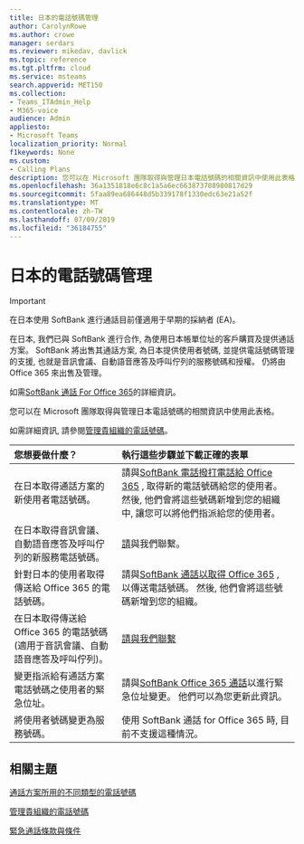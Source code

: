 ```yaml
---
title: 日本的電話號碼管理
author: CarolynRowe
ms.author: crowe
manager: serdars
ms.reviewer: mikedav, davlick
ms.topic: reference
ms.tgt.pltfrm: cloud
ms.service: msteams
search.appverid: MET150
ms.collection:
- Teams_ITAdmin_Help
- M365-voice
audience: Admin
appliesto:
- Microsoft Teams
localization_priority: Normal
f1keywords: None
ms.custom:
- Calling Plans
description: 您可以在 Microsoft 團隊取得與管理日本電話號碼的相關資訊中使用此表格。
ms.openlocfilehash: 36a1351818e6c8c1a5a6ec663873788980817d29
ms.sourcegitcommit: 5faa89ea686448d5b339178f1330edc63e21a52f
ms.translationtype: MT
ms.contentlocale: zh-TW
ms.lasthandoff: 07/09/2019
ms.locfileid: "36184755"
---
```

# <a name="phone-number-management-for-japan"></a>日本的電話號碼管理

> [!IMPORTANT]
> 在日本使用 SoftBank 進行通話目前僅適用于早期的採納者 (EA)。

在日本, 我們已與 SoftBank 進行合作, 為使用日本帳單位址的客戶購買及提供通話方案。 SoftBank 將出售其通話方案, 為日本提供使用者號碼, 並提供電話號碼管理的支援, 也就是音訊會議、自動語音應答及呼叫佇列的服務號碼和授權。  仍將由 Office 365 來出售及管理。

如需[SoftBank 通話 For Office 365](https://aka.ms/SoftBankVoicePlan)的詳細資訊。

您可以在 Microsoft 團隊取得與管理日本電話號碼的相關資訊中使用此表格。

如需詳細資訊, 請參閱[管理貴組織的電話號碼](manage-phone-numbers-for-your-organization.md)。
  
|**您想要做什麼？**|**執行這些步驟並下載正確的表單**|
|:-----|:-----|
|在日本取得通話方案的新使用者電話號碼。   <br/> |請與[SoftBank 電話撥打電話給 Office 365](https://aka.ms/SoftBankVoicePlan) , 取得新的電話號碼給您的使用者。 然後, 他們會將這些號碼新增到您的組織中, 讓您可以將他們指派給您的使用者。 <br/>
|在日本取得音訊會議、自動語音應答及呼叫佇列的新服務電話號碼。  <br/> |[請](mailto:ptnapac@microsoft.com)與我們聯繫。|
|針對日本的使用者取得傳送給 Office 365 的電話號碼。  <br/> |請與[SoftBank 通話以取得 Office 365](https://aka.ms/SoftBankVoicePlan) , 以傳送電話號碼。 然後, 他們會將這些號碼新增到您的組織。  <br/> |
|在日本取得傳送給 Office 365 的電話號碼 (適用于音訊會議、自動語音應答及呼叫佇列)。  |[請與我們聯繫](mailto:ptnapac@microsoft.com) |
|變更指派給有通話方案電話號碼之使用者的緊急位址。 |請與[SoftBank Office 365 通話](https://aka.ms/SoftBankVoicePlan)以進行緊急位址變更。 他們可以為您更新此資訊。|
|將使用者號碼變更為服務號碼。 |使用 SoftBank 通話 for Office 365 時, 目前不支援這種情況。

## <a name="related-topics"></a>相關主題

[通話方案所用的不同類型的電話號碼](../different-kinds-of-phone-numbers-used-for-calling-plans.md)

[管理貴組織的電話號碼](manage-phone-numbers-for-your-organization.md)

[緊急通話條款與條件](../emergency-calling-terms-and-conditions.md)
